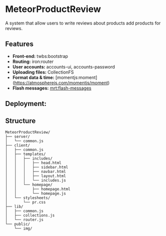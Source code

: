 # MeteorProductReview
A system that allow users to write reviews about products add products for reviews.

## Features

* **Front-end:** twbs:bootstrap
* **Routing:** iron:router
* **User accounts:** accounts-ui, accounts-password
* **Uploading files:** CollectionFS
* **Format data & time:** [momentjs:moment] (https://atmospherejs.com/momentjs/moment)
* **Flash messages:** [mrt:flash-messages](https://atmospherejs.com/mrt/flash-messages)

## Deployment:


## Structure
```
MeteorProductReview/
├── server/
│   └── common.js
├── client/
│   ├── common.js
│   ├── templates/
│   │   ├── includes/
│   │   │   ├── head.html
│   │   │   ├── sidebar.html
│   │   │   ├── navbar.html
│   │   │   ├── layout.html
│   │   │   └── includes.js
│   │   └── homepage/
│   │       ├── homepage.html
│   │       └── homepage.js
│   └── stylesheets/
│       └── pr.css
├── lib/
│   ├── common.js
│   ├── collections.js
│   └── router.js
└── public/
    └── img/
```
